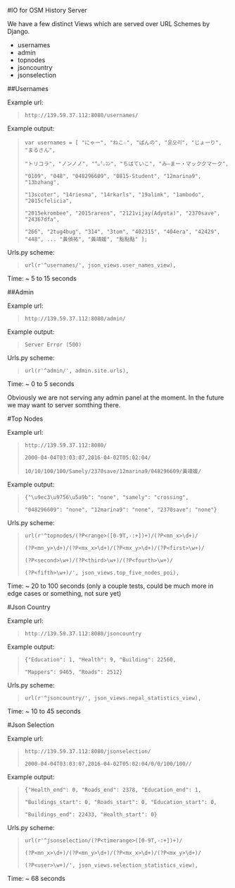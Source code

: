 #IO for OSM History Server

We have a few distinct Views which are served over URL Schemes by Django.

* usernames
* admin
* topnodes
* jsoncountry
* jsonselection

##Usernames

Example url:

> `http://139.59.37.112:8080/usernames/`

Example output:

> `var usernames = [ "にゃー", "ねこ☆", "ばんの", "윤오리", "じょーり", "まるさん",` 
> 
> `"トリコラ", "ノンノノ", "㌔㍉ｺﾝ", "ちばていこ", "み―まー・マッククマーク",` 
> 
> `"0109", "048", "048296609", "0815-Student", "12marina9", "13bzhang",`
> 
> `"13scoter", "14riesma", "14rkarls", "19alimk", "1ambodo", "2015cfelicia",` 
> 
> `"2015ekrombee", "2015rarens", "2121vijay(Adyota)", "2370save", "24367dfa",` 
> 
> `"266", "2tug4bug", "314", "3tom", "402315", "404era", "42429", "448", ... "黃偵祐", "黃靖媛", "點點點" ];`

Urls.py scheme:

> `url(r'^usernames/', json_views.user_names_view),`

Time: ~ 5 to 15 seconds

##Admin

Example url:

> `http://139.59.37.112:8080/admin/`

Example output:

> `Server Error (500)`

Urls.py scheme:

> `url(r'^admin/', admin.site.urls),`

Time: ~ 0 to 5 seconds

Obviously we are not serving any admin panel at the moment.  In the future we may want to server somthing there.

#Top Nodes

Example url:

> `http://139.59.37.112:8080/`
> 
> `2000-04-04T03:03:07,2016-04-02T05:02:04/`
> 
> `10/10/100/100/Samely/2370save/12marina9/048296609/黃靖媛/`

Example output:

> `{"\u9ec3\u9756\u5a9b": "none", "samely": "crossing",`
> 
>  `"048296609": "none", "12marina9": "none", "2370save": "none"}`

Urls.py scheme:

> `url(r'^topnodes/(?P<range>([0-9T,-:+])+)/(?P<mn_x>\d+)/`
> 
> `(?P<mn_y>\d+)/(?P<mx_x>\d+)/(?P<mx_y>\d+)/(?P<first>\w+)/`
> 
> `(?P<second>\w+)/(?P<third>\w+)/(?P<fourth>\w+)/`
> 
> `(?P<fifth>\w+)/', json_views.top_five_nodes_poi),`

Time: ~ 20 to 100 seconds (only a couple tests, could be much more in edge cases or something, not sure yet)

#Json Country

Example url:

> `http://139.59.37.112:8080/jsoncountry`

Example output:

> `{"Education": 1, "Health": 9, "Building": 22560,`
> 
> `"Mappers": 9465, "Roads": 2512}`

Urls.py scheme:

> `url(r'^jsoncountry/', json_views.nepal_statistics_view),`

Time: ~ 10 to 45 seconds

#Json Selection

Example url:

> `http://139.59.37.112:8080/jsonselection/`
> 
> `2000-04-04T03:03:07,2016-04-02T05:02:04/0/0/100/100//`

Example output:

> `{"Health_end": 0, "Roads_end": 2378, "Education_end": 1,`
> 
> `"Buildings_start": 0, "Roads_start": 0, "Education_start": 0,`
> 
> `"Buildings_end": 22433, "Health_start": 0}`

Urls.py scheme:

> `url(r'^jsonselection/(?P<timerange>([0-9T,-:+])+)/`
> 
> `(?P<mn_x>\d+)/(?P<mn_y>\d+)/(?P<mx_x>\d+)/(?P<mx_y>\d+)/`
> 
> `(?P<user>\w+)/', json_views.selection_statistics_view),`

Time: ~ 68 seconds